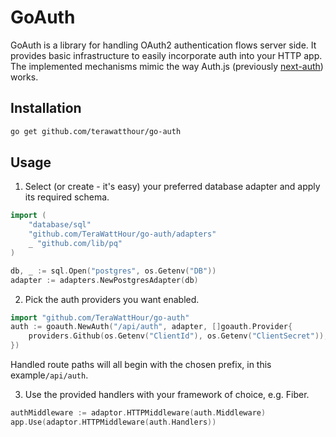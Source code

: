 # GoAuth

GoAuth is a library for handling OAuth2 authentication flows server side. 
It provides basic infrastructure to easily incorporate auth into your
HTTP app. The implemented mechanisms mimic the way Auth.js (previously [next-auth](https://github.com/nextauthjs/next-auth)) 
works.

## Installation

```bash
go get github.com/terawatthour/go-auth
```

## Usage

1. Select (or create - it's easy) your preferred database adapter and apply its required schema.
```go
import (
    "database/sql"
    "github.com/TeraWattHour/go-auth/adapters"
    _ "github.com/lib/pq"
)

db, _ := sql.Open("postgres", os.Getenv("DB"))
adapter := adapters.NewPostgresAdapter(db)
```

2. Pick the auth providers you want enabled.
```go
import "github.com/TeraWattHour/go-auth"
auth := goauth.NewAuth("/api/auth", adapter, []goauth.Provider{
    providers.Github(os.Getenv("ClientId"), os.Getenv("ClientSecret")),
})
```
Handled route paths will all begin with the chosen prefix, in this example`/api/auth`.

3. Use the provided handlers with your framework of choice, e.g. Fiber.
```go
authMiddleware := adaptor.HTTPMiddleware(auth.Middleware)
app.Use(adaptor.HTTPMiddleware(auth.Handlers))
```
